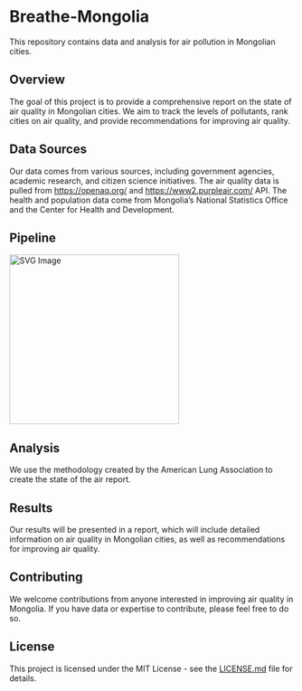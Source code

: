 # Breathe-Mongolia

This repository contains data and analysis for air pollution in Mongolian cities.

## Overview

The goal of this project is to provide a comprehensive report on the state of air quality in Mongolian cities. We aim to track the levels of pollutants, rank cities on air quality, and provide recommendations for improving air quality.

## Data Sources

Our data comes from various sources, including government agencies, academic research, and citizen science initiatives. The air quality data is pulled from https://openaq.org/ and https://www2.purpleair.com/ API. The health and population data come from Mongolia’s National Statistics Office and the Center for Health and Development.

## Pipeline

<img src="Data/Process chart.svg" alt="SVG Image" width="300" />

## Analysis

We use the methodology created by the American Lung Association to create the state of the air report.

## Results

Our results will be presented in a report, which will include detailed information on air quality in Mongolian cities, as well as recommendations for improving air quality.

## Contributing

We welcome contributions from anyone interested in improving air quality in Mongolia. If you have data or expertise to contribute, please feel free to do so.

## License

This project is licensed under the MIT License - see the [LICENSE.md](http://license.md/) file for details.